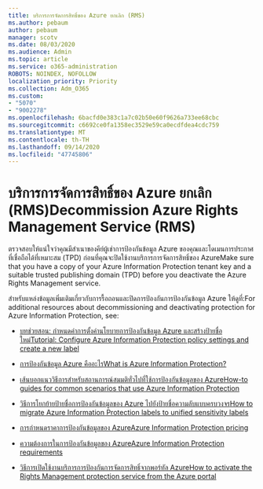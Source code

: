 ```yaml
---
title: บริการการจัดการสิทธิ์ของ Azure ยกเลิก (RMS)
ms.author: pebaum
author: pebaum
manager: scotv
ms.date: 08/03/2020
ms.audience: Admin
ms.topic: article
ms.service: o365-administration
ROBOTS: NOINDEX, NOFOLLOW
localization_priority: Priority
ms.collection: Adm_O365
ms.custom:
- "5070"
- "9002278"
ms.openlocfilehash: 6bacfd0e383c1a7c02b50e60f9626a733ee68cbc
ms.sourcegitcommit: c6692ce0fa1358ec3529e59ca0ecdfdea4cdc759
ms.translationtype: MT
ms.contentlocale: th-TH
ms.lasthandoff: 09/14/2020
ms.locfileid: "47745806"
---
```

# <a name="decommission-azure-rights-management-service-rms"></a><span data-ttu-id="d9f20-102">บริการการจัดการสิทธิ์ของ Azure ยกเลิก (RMS)</span><span class="sxs-lookup"><span data-stu-id="d9f20-102">Decommission Azure Rights Management Service (RMS)</span></span>

<span data-ttu-id="d9f20-103">ตรวจสอบให้แน่ใจว่าคุณมีสำเนาของคีย์ผู้เช่าการป้องกันข้อมูล Azure ของคุณและโดเมนการประกาศที่เชื่อถือได้ที่เหมาะสม (TPD) ก่อนที่คุณจะปิดใช้งานบริการการจัดการสิทธิ์ของ Azure</span><span class="sxs-lookup"><span data-stu-id="d9f20-103">Make sure that you have a copy of your Azure Information Protection tenant key and a suitable trusted publishing domain (TPD) before you deactivate the Azure Rights Management service.</span></span>

<span data-ttu-id="d9f20-104">สำหรับแหล่งข้อมูลเพิ่มเติมเกี่ยวกับการรื้อถอนและปิดการป้องกันการป้องกันข้อมูล Azure ให้ดูที่:</span><span class="sxs-lookup"><span data-stu-id="d9f20-104">For additional resources about decommissioning and deactivating protection for Azure Information Protection, see:</span></span>

- [<span data-ttu-id="d9f20-105">บทช่วยสอน: กำหนดค่าการตั้งค่านโยบายการป้องกันข้อมูล Azure และสร้างป้ายชื่อใหม่</span><span class="sxs-lookup"><span data-stu-id="d9f20-105">Tutorial: Configure Azure Information Protection policy settings and create a new label</span></span>](https://docs.microsoft.com/azure/information-protection/get-started/infoprotect-quick-start-tutorial)
- [<span data-ttu-id="d9f20-106">การป้องกันข้อมูล Azure คืออะไร</span><span class="sxs-lookup"><span data-stu-id="d9f20-106">What is Azure Information Protection?</span></span>](https://docs.microsoft.com/azure/information-protection/what-is-information-protection)
- [<span data-ttu-id="d9f20-107">เส้นบอกแนววิธีการสำหรับสถานการณ์สมมติทั่วไปที่ใช้การป้องกันข้อมูลของ Azure</span><span class="sxs-lookup"><span data-stu-id="d9f20-107">How-to guides for common scenarios that use Azure Information Protection</span></span>](https://docs.microsoft.com/azure/information-protection/how-to-guides)  
    
- [<span data-ttu-id="d9f20-108">วิธีการโยกย้ายป้ายชื่อการป้องกันข้อมูลของ Azure ไปยังป้ายชื่อความลับแบบครบวงจร</span><span class="sxs-lookup"><span data-stu-id="d9f20-108">How to migrate Azure Information Protection labels to unified sensitivity labels</span></span>](https://docs.microsoft.com/azure/information-protection/configure-policy-migrate-labels)  
    
- [<span data-ttu-id="d9f20-109">การกำหนดราคาการป้องกันข้อมูลของ Azure</span><span class="sxs-lookup"><span data-stu-id="d9f20-109">Azure Information Protection pricing</span></span>](https://azure.microsoft.com/pricing/details/information-protection)  
    
- [<span data-ttu-id="d9f20-110">ความต้องการในการป้องกันข้อมูลของ Azure</span><span class="sxs-lookup"><span data-stu-id="d9f20-110">Azure Information Protection requirements</span></span>](https://docs.microsoft.com/azure/information-protection/get-started/requirements)  
    
- [<span data-ttu-id="d9f20-111">วิธีการเปิดใช้งานบริการการป้องกันการจัดการสิทธิ์จากพอร์ทัล Azure</span><span class="sxs-lookup"><span data-stu-id="d9f20-111">How to activate the Rights Management protection service from the Azure portal</span></span>](https://docs.microsoft.com/azure/information-protection/deploy-use/activate-azure)